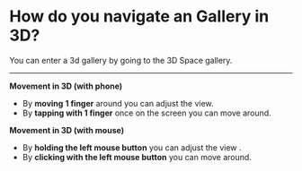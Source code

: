 # How do you navigate an Gallery in 3D?

You can enter a 3d gallery by going to the 3D Space gallery.&#x20;

****

**Movement in 3D (with phone)**

* By **moving** **1 finger** around you can adjust the view.
* By **tapping with 1 finger** once on the screen you can move around.&#x20;

&#x20;

**Movement in 3D (with mouse)**

* By **holding the left mouse button** you can adjust the view .
* By **clicking with the left mouse button** you can move around.&#x20;
